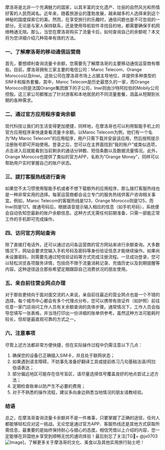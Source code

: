 摩洛哥是北非一个充满魅力的国家，以其丰富的文化遗产、壮丽的自然风光和热情好客的人民而闻名。近年来，随着旅游业的蓬勃发展，越来越多的人选择来到这个神秘的国度探索它的美。然而，在享受旅行的乐趣时，通信问题也是不可忽视的一部分。无论是与家人保持联系，还是使用导航软件寻找目的地，都需要确保手机网络畅通无阻。那么，当您在摩洛哥购买了流量卡后，如何查询自己的余额呢？本文将为您详细介绍几种简单有效的方法。

### 一、了解摩洛哥的移动通信运营商

首先，要想顺利查询流量卡余额，您需要先了解摩洛哥的主要移动通信运营商有哪些。目前，摩洛哥拥有三家主要的电信公司：Maroc Telecom、Orange Morocco以及Inwi。这些公司在摩洛哥市场上占据主导地位，并提供多种类型的SIM卡和服务套餐。其中，Maroc Telecom是历史最悠久的一家，而Orange Morocco则是法国Orange集团旗下的子公司，Inwi则由沙特阿拉伯的Mobily公司控股。这三家公司都推出了针对游客和本地居民的不同流量套餐，涵盖从短期到长期的各种需求。

### 二、通过官方应用程序查询余额

现代科技让我们的生活变得更加便捷，同样地，在摩洛哥也可以利用智能手机上的官方应用程序来快速查看流量卡余额。以Maroc Telecom为例，他们有一个名为“My Maroc Telecom”的应用程序，用户只需下载并安装该应用，然后按照提示注册账号即可开始使用。登录之后，您可以在主界面找到“我的账户”或类似选项，点击进入后就能看到当前剩余的通话分钟数、短信条数以及数据流量情况。此外，Orange Morocco也提供了类似的官方APP，名称为“Orange Money”，同样可以帮助用户实时掌握自己的账户状态。

### 三、拨打客服热线进行查询

如果您不太习惯使用智能手机或者不想下载额外的应用程序，那么拨打客服热线也是一种非常实用的选择。每家运营商都会设立专门的服务热线供客户咨询相关事宜。例如，Maroc Telecom的客服热线是123，Orange Morocco则是125，而Inwi则是121。拨通号码后，根据语音提示输入相应的信息（如手机号码），系统便会自动告知您最新的账户余额信息。这种方式无需任何前期准备，只需一部能正常工作的手机即可完成操作。

### 四、访问官方网站查询

除了直接打电话外，还可以通过访问各运营商的官方网站来进行余额查询。大多数情况下，网站会要求您输入手机号码及密码等身份验证信息才能继续操作。如果尚未设置密码，则需要先通过短信验证码等方式完成注册流程。一旦成功登录，您可以轻松浏览各项服务详情，包括但不限于流量消耗记录、充值历史以及到期提醒等内容。这种途径适合那些希望定期跟踪自己消费状况的朋友使用。

### 五、亲自前往营业网点办理

对于那些更倾向于面对面交流的人来说，亲自前往最近的营业网点也是一个不错的选择。每个城市中心都会有多个代理点分布，您可以携带有效证件（如护照）前往任意一家门店询问工作人员有关余额查询的具体步骤。通常情况下，工作人员会指导您填写一张表格，并当场打印出一份详细的账单供参考。虽然这种方法可能耗时较长，但却是最直观可靠的方式之一。

### 六、注意事项

尽管上述方法都非常方便快捷，但在实际操作过程中仍需注意以下几点：
1. 确保您的设备已正确插入SIM卡，并且处于联网状态；
2. 如果遇到语言障碍，不妨事先准备好翻译工具或提前练习几句基础法语/阿拉伯语表达；
3. 部分偏远地区可能存在信号盲区，请尽量选择信号覆盖良好的地点尝试上述方法；
4. 定期检查账单以防产生不必要的费用；
5. 对于不熟悉的操作流程，建议多向身边熟悉当地情况的朋友请教经验。

### 结语

总之，在摩洛哥查询流量卡余额并不是一件难事，只要掌握了正确的途径，任何人都能够轻松应对这一挑战。无论您是通过官方APP、客服热线还是其他方式获取所需信息，最重要的是始终保持耐心与细心的态度。相信凭借以上介绍的内容，您一定能够在异国他乡享受到顺畅无忧的通讯体验！最后别忘了关注[TG💪+ @jx0703 ![Image](https://github.com/user-attachments/assets/dbca1d08-cadb-493c-b0ec-ad6f7a83f270)]，了解更多关于摩洛哥的文化、美食以及其他实用旅行贴士吧！